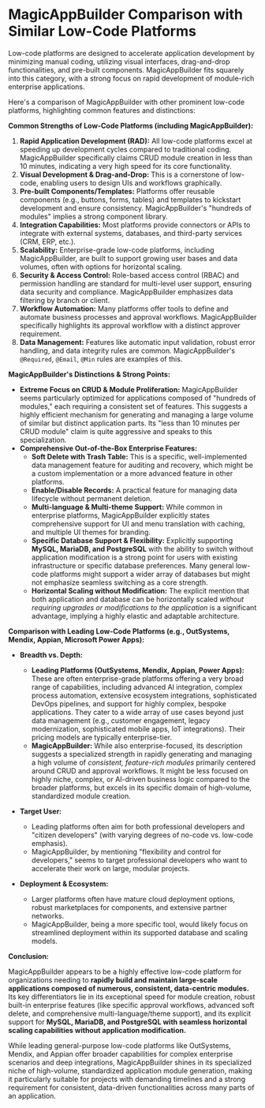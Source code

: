 # MagicAppBuilder Comparison with Similar Low-Code Platforms

Low-code platforms are designed to accelerate application development by minimizing manual coding, utilizing visual interfaces, drag-and-drop functionalities, and pre-built components. MagicAppBuilder fits squarely into this category, with a strong focus on rapid development of module-rich enterprise applications.

Here's a comparison of MagicAppBuilder with other prominent low-code platforms, highlighting common features and distinctions:

**Common Strengths of Low-Code Platforms (including MagicAppBuilder):**

1.  **Rapid Application Development (RAD):** All low-code platforms excel at speeding up development cycles compared to traditional coding. MagicAppBuilder specifically claims CRUD module creation in less than 10 minutes, indicating a very high speed for its core functionality.
2.  **Visual Development & Drag-and-Drop:** This is a cornerstone of low-code, enabling users to design UIs and workflows graphically.
3.  **Pre-built Components/Templates:** Platforms offer reusable components (e.g., buttons, forms, tables) and templates to kickstart development and ensure consistency. MagicAppBuilder's "hundreds of modules" implies a strong component library.
4.  **Integration Capabilities:** Most platforms provide connectors or APIs to integrate with external systems, databases, and third-party services (CRM, ERP, etc.).
5.  **Scalability:** Enterprise-grade low-code platforms, including MagicAppBuilder, are built to support growing user bases and data volumes, often with options for horizontal scaling.
6.  **Security & Access Control:** Role-based access control (RBAC) and permission handling are standard for multi-level user support, ensuring data security and compliance. MagicAppBuilder emphasizes data filtering by branch or client.
7.  **Workflow Automation:** Many platforms offer tools to define and automate business processes and approval workflows. MagicAppBuilder specifically highlights its approval workflow with a distinct approver requirement.
8.  **Data Management:** Features like automatic input validation, robust error handling, and data integrity rules are common. MagicAppBuilder's `@Required`, `@Email`, `@Min` rules are examples of this.

**MagicAppBuilder's Distinctions & Strong Points:**

* **Extreme Focus on CRUD & Module Proliferation:** MagicAppBuilder seems particularly optimized for applications composed of "hundreds of modules," each requiring a consistent set of features. This suggests a highly efficient mechanism for generating and managing a large volume of similar but distinct application parts. Its "less than 10 minutes per CRUD module" claim is quite aggressive and speaks to this specialization.
* **Comprehensive Out-of-the-Box Enterprise Features:**
    * **Soft Delete with Trash Table:** This is a specific, well-implemented data management feature for auditing and recovery, which might be a custom implementation or a more advanced feature in other platforms.
    * **Enable/Disable Records:** A practical feature for managing data lifecycle without permanent deletion.
    * **Multi-language & Multi-theme Support:** While common in enterprise platforms, MagicAppBuilder explicitly states comprehensive support for UI and menu translation with caching, and multiple UI themes for branding.
    * **Specific Database Support & Flexibility:** Explicitly supporting **MySQL, MariaDB, and PostgreSQL** with the ability to switch without application modification is a strong point for users with existing infrastructure or specific database preferences. Many general low-code platforms might support a wider array of databases but might not emphasize seamless switching as a core strength.
    * **Horizontal Scaling without Modification:** The explicit mention that both application and database can be horizontally scaled *without requiring upgrades or modifications to the application* is a significant advantage, implying a highly elastic and adaptable architecture.

**Comparison with Leading Low-Code Platforms (e.g., OutSystems, Mendix, Appian, Microsoft Power Apps):**

* **Breadth vs. Depth:**
    * **Leading Platforms (OutSystems, Mendix, Appian, Power Apps):** These are often enterprise-grade platforms offering a very broad range of capabilities, including advanced AI integration, complex process automation, extensive ecosystem integrations, sophisticated DevOps pipelines, and support for highly complex, bespoke applications. They cater to a wide array of use cases beyond just data management (e.g., customer engagement, legacy modernization, sophisticated mobile apps, IoT integrations). Their pricing models are typically enterprise-tier.
    * **MagicAppBuilder:** While also enterprise-focused, its description suggests a specialized strength in rapidly generating and managing a high volume of *consistent, feature-rich modules* primarily centered around CRUD and approval workflows. It might be less focused on highly niche, complex, or AI-driven business logic compared to the broader platforms, but excels in its specific domain of high-volume, standardized module creation.

* **Target User:**
    * Leading platforms often aim for both professional developers and "citizen developers" (with varying degrees of no-code vs. low-code emphasis).
    * MagicAppBuilder, by mentioning "flexibility and control for developers," seems to target professional developers who want to accelerate their work on large, modular projects.

* **Deployment & Ecosystem:**
    * Larger platforms often have mature cloud deployment options, robust marketplaces for components, and extensive partner networks.
    * MagicAppBuilder, being a more specific tool, would likely focus on streamlined deployment within its supported database and scaling models.

**Conclusion:**

MagicAppBuilder appears to be a highly effective low-code platform for organizations needing to **rapidly build and maintain large-scale applications composed of numerous, consistent, data-centric modules.** Its key differentiators lie in its exceptional speed for module creation, robust built-in enterprise features (like specific approval workflows, advanced soft delete, and comprehensive multi-language/theme support), and its explicit support for **MySQL, MariaDB, and PostgreSQL with seamless horizontal scaling capabilities without application modification.**

While leading general-purpose low-code platforms like OutSystems, Mendix, and Appian offer broader capabilities for complex enterprise scenarios and deep integrations, MagicAppBuilder shines in its specialized niche of high-volume, standardized application module generation, making it particularly suitable for projects with demanding timelines and a strong requirement for consistent, data-driven functionalities across many parts of an application.